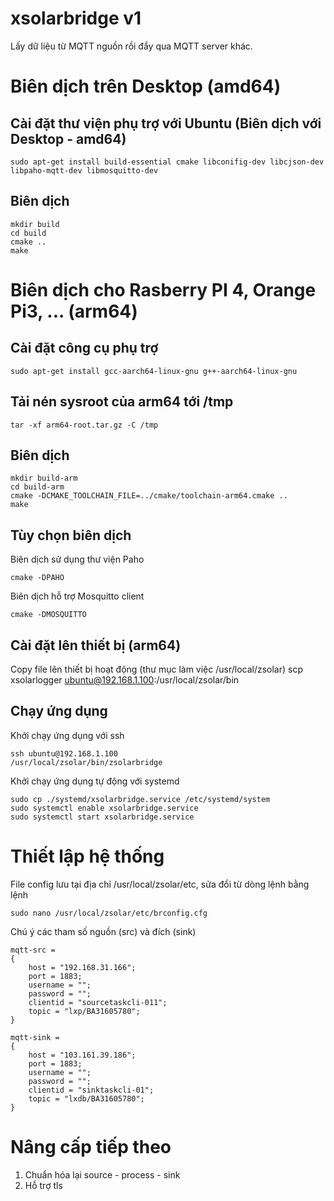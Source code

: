 # xsolarbridge v1

Lấy dữ liệu từ MQTT nguồn rồi đẩy qua MQTT server khác.

# Biên dịch trên Desktop (amd64)
## Cài đặt thư viện phụ trợ với Ubuntu (Biên dịch với Desktop - amd64)

    sudo apt-get install build-essential cmake libconifig-dev libcjson-dev libpaho-mqtt-dev libmosquitto-dev

## Biên dịch

    mkdir build
    cd build
    cmake ..
    make


# Biên dịch cho Rasberry PI 4, Orange Pi3, ... (arm64)
 
## Cài đặt công cụ phụ trợ
	sudo apt-get install gcc-aarch64-linux-gnu g++-aarch64-linux-gnu

## Tải nén sysroot của arm64 tới /tmp
	tar -xf arm64-root.tar.gz -C /tmp

## Biên dịch
	mkdir build-arm
	cd build-arm
	cmake -DCMAKE_TOOLCHAIN_FILE=../cmake/toolchain-arm64.cmake ..
	make

## Tùy chọn biên dịch

Biên dịch sử dụng thư viện Paho
	
	cmake -DPAHO 

Biên dịch hỗ trợ Mosquitto client
	
	cmake -DMOSQUITTO


## Cài đặt lên thiết bị (arm64)
Copy file lên thiết bị hoạt động (thư mục làm việc /usr/local/zsolar)
	scp xsolarlogger ubuntu@192.168.1.100:/usr/local/zsolar/bin

## Chạy ứng dụng
Khởi chạy ứng dụng với ssh

	ssh ubuntu@192.168.1.100
	/usr/local/zsolar/bin/zsolarbridge

Khởi chạy ứng dụng tự động với systemd

	sudo cp ./systemd/xsolarbridge.service /etc/systemd/system
	sudo systemctl enable xsolarbridge.service
	sudo systemctl start xsolarbridge.service

# Thiết lập hệ thống
File config lưu tại địa chỉ /usr/local/zsolar/etc, sửa đổi từ dòng lệnh bằng lệnh

	sudo nano /usr/local/zsolar/etc/brconfig.cfg


Chú ý các tham số nguồn (src) và đích (sink)

	mqtt-src = 
	{
		host = "192.168.31.166";
		port = 1883;
		username = "";
		password = "";
		clientid = "sourcetaskcli-011";
		topic = "lxp/BA31605780";
	}

	mqtt-sink = 
	{
	    host = "103.161.39.186";
	    port = 1883;
	    username = "";
	    password = "";
	    clientid = "sinktaskcli-01";
	    topic = "lxdb/BA31605780";
	}

# Nâng cấp tiếp theo

1. Chuẩn hóa lại source - process - sink
2. Hỗ trợ tls


